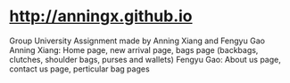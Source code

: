 # http://anningx.github.io
Group University Assignment made by Anning Xiang and Fengyu Gao
Anning Xiang: Home page, new arrival page, bags page (backbags, clutches, shoulder bags, purses and wallets)
Fengyu Gao: About us page, contact us page, perticular bag pages
